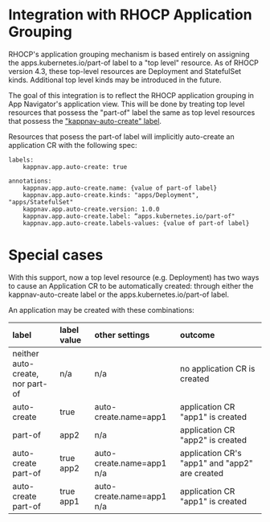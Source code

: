 # Integration with RHOCP Application Grouping

RHOCP's application grouping mechanism is based entirely on assigning the apps.kubernetes.io/part-of label to a "top level" 
resource.  As of RHOCP version 4.3, these top-level resources are Deployment and StatefulSet kinds. Additional top level kinds
may be introduced in the future. 

The goal of this integration is to reflect the RHOCP application grouping in App Navigator's application view. This will be 
done by treating top level resources that possess the "part-of" label the same as top level resources that possess the 
["kappnav-auto-create" label](https://github.com/kappnav/design/blob/master/auto-app-lifecycle.md).  

Resources that posess the part-of label will implicitly auto-create an application CR with the following spec: 

```
labels: 
    kappnav.app.auto-create: true

annotations:
    kappnav.app.auto-create.name: {value of part-of label}
    kappnav.app.auto-create.kinds: "apps/Deployment", "apps/StatefulSet" 
    kappnav.app.auto-create.version: 1.0.0
    kappnav.app.auto-create.label: “apps.kubernetes.io/part-of"
    kappnav.app.auto-create.labels-values: {value of part-of label}
```

# Special cases

With this support, now a top level resource (e.g. Deployment) has two ways to cause an Application CR to be automatically
created: through either the kappnav-auto-create label or the apps.kubernetes.io/part-of label. 

An application may be created with these combinations:

| label | label value | other settings | outcome |  
|:--------|:-------------|:----------------|:---------|
| neither auto-create, <br> nor part-of | n/a | n/a | no application CR is created | 
| auto-create | true | auto-create.name=app1 | application CR "app1" is created | 
| part-of | app2 | n/a | application CR "app2" is created | 
| auto-create <br> part-of | true <br> app2 | auto-create.name=app1 <br> n/a | application CR's "app1" and "app2" are created |
| auto-create <br> part-of | true <br> app1 | auto-create.name=app1 <br> n/a | application CR "app1" is created |

